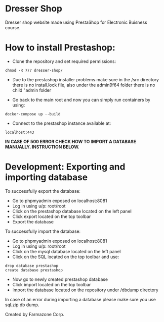 # Dresser Shop
Dresser shop website made using PrestaShop for Electronic Buisness course. 

# How to install Prestashop:
* Clone the repository and set required permissions:
```
chmod -R 777 dresser-shop/
```
* Due to the prestashop installer problems make sure in the /src directory there is no install.lock file, also under the admin9f64 folder there is no child "admin folder

* Go back to the main root and now you can simply run containers by using:
```
docker-compose up --build
```
* Connect to the prestashop instance available at: 
```
localhost:443
```
**IN CASE OF 500 ERROR CHECK HOW TO IMPORT A DATABASE MANUALLY. INSTRUCTION BELOW.**


# Development: Exporting and importing database
To successfully export the database:
* Go to phpmyadmin exposed on localhost:8081
* Log in using u/p: root/root
* Click on the prestashop database located on the left panel
* Click export located on the top toolbar
* Export the database

To successfully import the database:
* Go to phpmyadmin exposed on localhost:8081
* Log in using u/p: root/root
* Click on the mysql database located on the left panel
* Click on the SQL located on the top toolbar and use:
```
drop database prestashop
create database prestashop
```
* Now go to newly created prestashop database
* Click import located on the top toolbar
* Import the database located on the repository under /dbdump directory

In case of an error during importing a database please make sure you use sql.zip db dump.



Created by Farmazone Corp.
